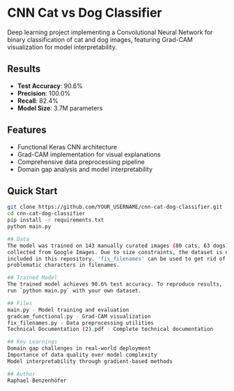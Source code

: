 # CNN Cat vs Dog Classifier

Deep learning project implementing a Convolutional Neural Network for binary classification of cat and dog images, featuring Grad-CAM visualization for model interpretability.

## Results
- **Test Accuracy**: 90.6%
- **Precision**: 100.0% 
- **Recall**: 82.4%
- **Model Size**: 3.7M parameters

## Features
- Functional Keras CNN architecture
- Grad-CAM implementation for visual explanations
- Comprehensive data preprocessing pipeline
- Domain gap analysis and model interpretability

## Quick Start
```bash
git clone https://github.com/YOUR_USERNAME/cnn-cat-dog-classifier.git
cd cnn-cat-dog-classifier
pip install -r requirements.txt
python main.py

## Data
The model was trained on 143 manually curated images (80 cats, 63 dogs) 
collected from Google Images. Due to size constraints, the dataset is not 
included in this repository. 'fix_filenames' can be used to get rid of
problematic characters in filenames.

## Trained Model
The trained model achieves 90.6% test accuracy. To reproduce results, 
run `python main.py` with your own dataset.

## Files
main.py - Model training and evaluation
gradcam_functional.py - Grad-CAM visualization
fix_filenames.py - Data preprocessing utilities
Technical Documentation (2).pdf - Complete technical documentation

## Key Learnings
Domain gap challenges in real-world deployment
Importance of data quality over model complexity
Model interpretability through gradient-based methods

## Author
Raphael Benzenhöfer